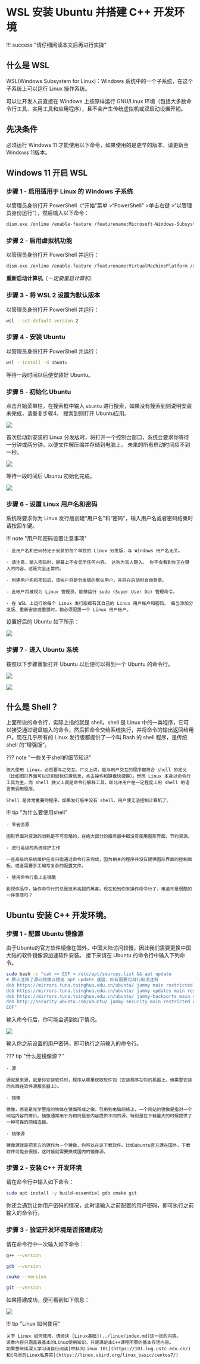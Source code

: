 # WSL 安装 Ubuntu 并搭建 C++ 开发环境

!!! success "请仔细阅读本文后再进行实操"

## 什么是 WSL

WSL(Windows Subsystem for Linux)：Windows 系统中的一个子系统，在这个子系统上可以运行 Linux 操作系统。

可以让开发人员直接在 Windows 上按原样运行 GNU/Linux 环境（包括大多数命令行工具、实用工具和应用程序），且不会产生传统虚拟机或双启动设置开销。

## **先决条件**

必须运行 Windows 11 才能使用以下命令，如果使用的是更早的版本，请更新至 Windows 11版本。

## Windows 11 开启 WSL

### 步骤 1 - 启用适用于 Linux 的 Windows 子系统

以管理员身份打开 PowerShell（“开始”菜单 >“PowerShell” >单击右键 >“以管理员身份运行”），然后输入以下命令：

```sh
dism.exe /online /enable-feature /featurename:Microsoft-Windows-Subsystem-Linux /all /norestart
```

### 步骤 2 - 启用虚拟机功能

以管理员身份打开 PowerShell 并运行：

```sh
dism.exe /online /enable-feature /featurename:VirtualMachinePlatform /all /norestart
```

**重新启动计算机**（*一定要重启计算机*）

### 步骤 3 - 将 WSL 2 设置为默认版本

以管理员身份打开 PowerShell 并运行：

```sh
wsl --set-default-version 2
```

### 步骤 4 - 安装 Ubuntu

以管理员身份打开 PowerShell 并运行：

```sh
wsl --install -d Ubuntu
```

等待一段时间以后便安装好 Ubuntu。

### 步骤 5 - 初始化 Ubuntu

点击开始菜单栏，在搜索框中输入 `ubuntu` 进行搜索，如果没有搜索到则说明安装未完成，请重复步骤4。
搜索到则打开 Ubuntu应用。

![](images/wsl01.png)

首次启动新安装的 Linux 分发版时，将打开一个控制台窗口，系统会要求你等待一分钟或两分钟，以便文件解压缩并存储到电脑上。 未来的所有启动时间应不到一秒。

![](images/wsl02.png)

等待一段时间后 Ubuntu 初始化完成。

![](images/wsl03.png)

### 步骤 6 - 设置 Linux 用户名和密码

系统将要求你为 Linux 发行版创建“用户名”和“密码”，输入用户名或者密码结束时请按回车键。

!!! note "用户和密码设置注意事项"

    - 此用户名和密码特定于安装的每个单独的 Linux 分发版，与 Windows 用户名无关。

    - 请注意，输入密码时，屏幕上不会显示任何内容。 这称为盲人键入。 你不会看到你正在键入的内容，这是完全正常的。

    - 创建用户名和密码后，该帐户将是分发版的默认用户，并将在启动时自动登录。

    - 此帐户将被视为 Linux 管理员，能够运行 sudo (Super User Do) 管理命令。

    - 在 WSL 上运行的每个 Linux 发行版都有其自己的 Linux 用户帐户和密码。 每当添加分发版、重新安装或重置时，都必须配置一个 Linux 用户帐户。

设置好后的 Ubuntu 如下所示：

![](./images/wsl04.png)

### 步骤 7 - 进入 Ubuntu 系统

按照以下步骤重新打开 Ubuntu 以后便可以得到一个 Ubuntu 的命令行。

![](images/wsl01.png)

![](images/wsl05.png)


## 什么是 Shell？

上面所说的命令行，实际上指的就是 shell。shell 是 Linux 中的一类程序，它可以接受通过键盘输入的命令，然后把命令交给系统执行，并将命令的输出返回给用户。现在几乎所有的 Linux 发行版都提供了一个叫 Bash 的 shell 程序，是传统 shell 的“增强版”。


??? note "一些关于shell的细节知识"

    但凡使用 Linux，必然要与之交互。广义上讲，能与用户交互的程序都符合 shell 的定义（比如图形界面可以识别鼠标位置信息，点击操作和键盘快捷键）。然而 Linux 本身以命令行工具为主，而 shell 狭义上就是命令行解释工具，即允许用户在一定程度上用 shell 的语言来调用程序。

    Shell 是非常重要的程序。如果发行版中没有 shell，用户便无法控制计算机了。


!!! tip "为什么要使用shell"

    - 节省资源
    
    图形界面对资源的消耗是不可忽略的，在绝大部分的服务器中都没有使用图形界面，节约资源。

    - 进行高级的系统维护工作
    
    一些高级的系统维护任务只能通过命令行来完成，因为相关的程序并没有提供图形界面的控制面板，或者需要手工编写复杂的配置文件。

    - 使用命令行看上去很酷
    
    影视作品中，操作命令行的总是技术高超的黑客。现在轮到你来操作命令行了，难道不是很酷的一件事情吗？

## Ubuntu 安装 C++ 开发环境。

### 步骤 1 - 配置 Ubuntu 镜像源

由于Ubuntu的官方软件镜像在国外，中国大陆访问较慢，因此我们需要更换中国大陆的软件镜像源加速软件安装。
接下来请在 Ubuntu 的命令行中输入下列命令。

```bash
sudo bash -c "cat << EOF > /etc/apt/sources.list && apt update 
# 默认注释了源码镜像以提高 apt update 速度，如有需要可自行取消注释
deb https://mirrors.tuna.tsinghua.edu.cn/ubuntu/ jammy main restricted universe multiverse
deb https://mirrors.tuna.tsinghua.edu.cn/ubuntu/ jammy-updates main restricted universe multiverse
deb https://mirrors.tuna.tsinghua.edu.cn/ubuntu/ jammy-backports main restricted universe multiverse
deb http://security.ubuntu.com/ubuntu/ jammy-security main restricted universe multiverse
EOF"
```

输入命令行后，你可能会遇到如下情况。

![](./images/wsl06.png)

输入你之前设置的用户密码，即可执行之前输入的命令行。

??? tip "什么是镜像源？"

    - 源
    
    源就是来源，就是你安装软件时，程序从哪里获取软件包（安装程序在你的机器上，但需要安装的东西在软件源服务器上）。
    
    - 镜像
    
    镜像，原意是光学里指的物体在镜面所成之像。引用到电脑网络上，一个网站的镜像是指对一个网站内容的拷贝。镜像通常用于为相同信息内容提供不同的源，特别是在下载量大的时候提供了一种可靠的网络连接。
    
    - 镜像源
    
    镜像源就是把官方的源作为一个镜像，你可以在这下载软件。比如ubuntu官方源在国外，下载软件可能会很慢，这时候就需要换成国内的镜像源。

### 步骤 2 - 安装 C++ 开发环境

请在命令行中输入如下命令：

```bash
sudo apt install -y build-essential gdb cmake git
```
你还会遇到让你用户密码的情况，此时请输入之前配置的用户密码，即可执行之前输入的命令行。

### 步骤 3 - 验证开发环境是否搭建成功

请在命令行中一次输入如下命令：

```bash
g++ --version
```

```bash
gdb --version
```

```bash
cmake --version
```

```bash
git --version
```

如果搭建成功，便可看到如下信息：

![](./images/wsl07.png)


!!! tip "Linux 如何使用"

    关于 Linux 如何使用，请阅读 [Linux基础](../linux/index.md)这一张的内容。
    该章内容只涵盖最基本的Linux使用知识，只是满足本C++课程所需的基本存活内容。
    如果想继续深入学习请自行阅读[中科大Linux 101](https://101.lug.ustc.edu.cn/)和[鸟哥的Linux私房菜](https://linux.vbird.org/linux_basic/centos7/)